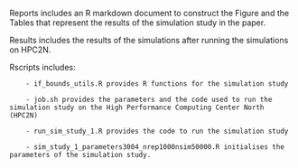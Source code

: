 Reports includes an R markdown document to construct the Figure and the Tables that represent the results of the simulation study in the paper.

Results includes the results of the simulations after running the simulations on HPC2N.

Rscripts includes:

        - if_bounds_utils.R provides R functions for the simulation study
        
        - job.sh provides the parameters and the code used to run the simulation study on the High Performance Computing Center North (HPC2N)
        
        - run_sim_study_1.R provides the code to run the simulation study
        
        - sim_study_1_parameters3004_nrep1000nsim50000.R initialises the parameters of the simulation study.




